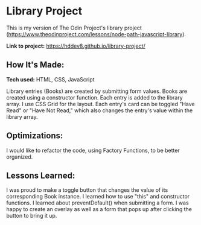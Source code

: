 # Library Project

This is my version of The Odin Project's library project (https://www.theodinproject.com/lessons/node-path-javascript-library).

**Link to project:** https://hddev8.github.io/library-project/

## How It's Made:

**Tech used:** HTML, CSS, JavaScript

Library entries (Books) are created by submitting form values. Books are created using a constructor function. Each entry is added to the library array. I use CSS Grid for the layout. Each entry's card can be toggled "Have Read" or "Have Not Read," which also changes the entry's value within the library array.

## Optimizations:

I would like to refactor the code, using Factory Functions, to be better organized.

## Lessons Learned:

I was proud to make a toggle button that changes the value of its corresponding Book instance. I learned how to use "this" and constructor functions. I learned about preventDefault() when submitting a form. I was happy to create an overlay as well as a form that pops up after clicking the button to bring it up.
